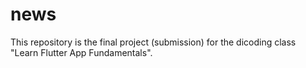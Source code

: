 # news
This repository is the final project (submission) for the dicoding class "Learn Flutter App Fundamentals".
